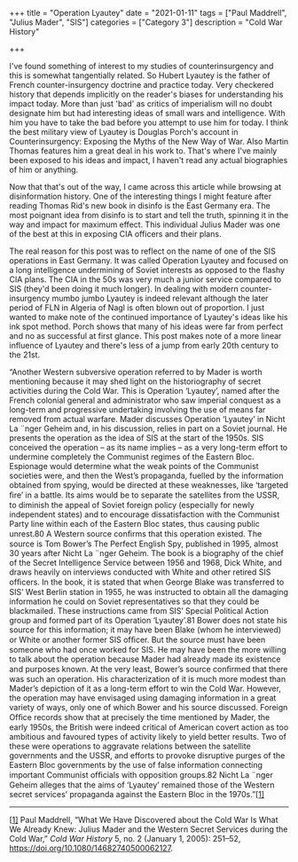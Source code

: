 +++
title = "Operation Lyautey"
date = "2021-01-11"
tags = ["Paul Maddrell", "Julius Mader", "SIS"]
categories = ["Category 3"]
description = "Cold War History"

+++

I've found something of interest to my studies of counterinsurgency and this is somewhat tangentially related. So Hubert Lyautey is the father of French counter-insurgency doctrine and practice today. Very checkered history that depends implicitly on the reader's biases for understanding his impact today. More than just 'bad' as critics of imperialism will no doubt designate him but had interesting ideas of small wars and intelligence. With him you have to take the bad before you attempt to use him for today. I think the best military view of Lyautey is Douglas Porch's account in Counterinsurgency: Exposing the Myths of the New Way of War. Also Martin Thomas features him a great deal in his work to. That's where I've mainly been exposed to his ideas and impact, I haven't read any actual biographies of him or anything. 

Now that that's out of the way, I came across this article while browsing at disinformation history. One of the interesting things I might feature after reading Thomas Rid's new book in disinfo is the East Germany era. The most poignant idea  from disinfo is to start and tell the truth, spinning it in the way and impact for maximum effect. This individual Julius Mader was one of the best at this in exposing CIA officers and their plans. 

The real reason for this post was to reflect on the name of one of the SIS operations in East Germany. It was called Operation Lyautey and focused on a long intelligence undermining of Soviet interests as opposed to the flashy CIA plans. The CIA in the 50s was very much a junior service compared to SIS (they'd been doing it much longer). In dealing with modern counter-insurgency mumbo jumbo Lyautey is indeed relevant although the later period of FLN in Algeria of Nagl is often blown out of proportion. I just wanted to make note of the continued importance of Lyautey's ideas like his ink spot method. Porch shows that many of his ideas were far from perfect and no as successful at first glance. This post makes note of a more linear influence of Lyautey and there's less of a jump from early 20th century to the 21st. 



“Another Western subversive operation referred to by Mader is worth mentioning because it may shed light on the historiography of secret activities during the Cold War. This is Operation ‘Lyautey’, named after the French colonial general and administrator who saw imperial conquest as a long-term and progressive undertaking involving the use of means far removed from actual warfare. Mader discusses Operation ‘Lyautey’ in Nicht La ¨nger Geheim and, in his discussion, relies in part on a Soviet journal. He presents the operation as the idea of SIS at the start of the 1950s. SIS conceived the operation – as its name implies – as a very long-term effort to undermine completely the Communist regimes of the Eastern Bloc. Espionage would determine what the weak points of the Communist societies were, and then the West’s propaganda, fuelled by the information obtained from spying, would be directed at these weaknesses, like ‘targeted ﬁre’ in a battle. Its aims would be to separate the satellites from the USSR, to diminish the appeal of Soviet foreign policy (especially for newly independent states) and to encourage dissatisfaction with the Communist Party line within each of the Eastern Bloc states, thus causing public unrest.80 A Western source conﬁrms that this operation existed. The source is Tom Bower’s The Perfect English Spy, published in 1995, almost 30 years after Nicht La ¨nger Geheim. The book is a biography of the chief of the Secret Intelligence Service between 1956 and 1968, Dick White, and draws heavily on interviews conducted with White and other retired SIS ofﬁcers. In the book, it is stated that when George Blake was transferred to SIS’ West Berlin station in 1955, he was instructed to obtain all the damaging information he could on Soviet representatives so that they could be blackmailed. These instructions came from SIS’ Special Political Action group and formed part of its Operation ‘Lyautey’.81 Bower does not state his source for this information; it may have been Blake (whom he interviewed) or White or another former SIS ofﬁcer. But the source must have been someone who had once worked for SIS. He may have been the more willing to talk about the operation because Mader had already made its existence and purposes known. At the very least, Bower’s source conﬁrmed that there was such an operation. His characterization of it is much more modest than Mader’s depiction of it as a long-term effort to win the Cold War. However, the operation may have envisaged using damaging information in a great variety of ways, only one of which Bower and his source discussed. Foreign Ofﬁce records show that at precisely the time mentioned by Mader, the early 1950s, the British were indeed critical of American covert action as too ambitious and favoured types of activity likely to yield better results. Two of these were operations to aggravate relations between the satellite governments and the USSR, and efforts to provoke disruptive purges of the Eastern Bloc governments by the use of false information connecting important Communist ofﬁcials with opposition groups.82 Nicht La ¨nger Geheim alleges that the aims of ‘Lyautey’ remained those of the Western secret services’ propaganda against the Eastern Bloc in the 1970s.”[[1\]](#_ftn1)



------

[[1\]](#_ftnref1) Paul Maddrell, “What We Have Discovered about the Cold War Is What We Already Knew: Julius Mader and the Western Secret Services during the Cold War,” *Cold War History* 5, no. 2 (January 1, 2005): 251–52, https://doi.org/10.1080/14682740500062127.